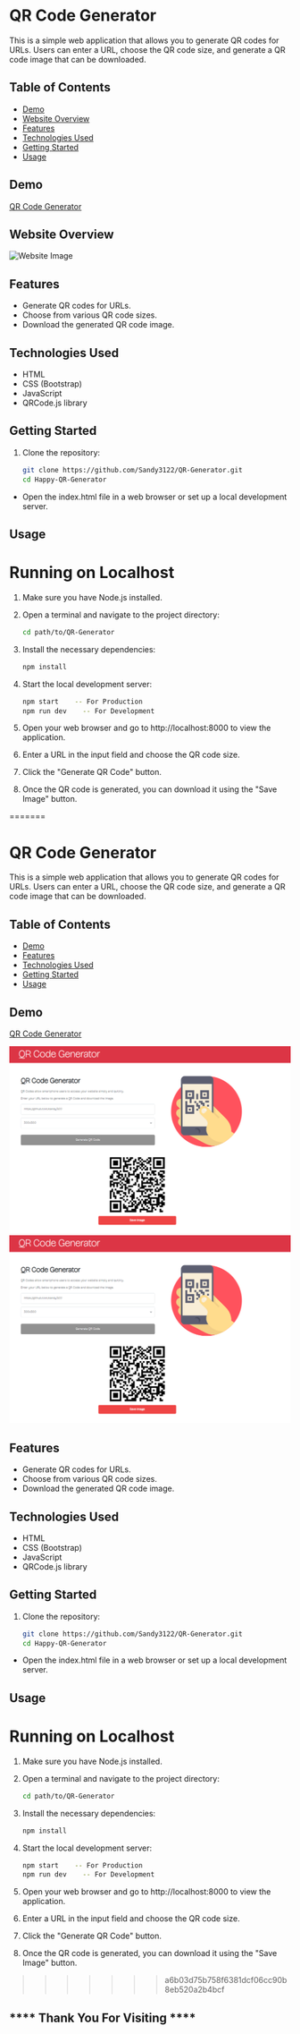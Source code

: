 # QR Code Generator

This is a simple web application that allows you to generate QR codes for URLs. Users can enter a URL, choose the QR code size, and generate a QR code image that can be downloaded.

## Table of Contents

- [Demo](#demo)
- [Website Overview](#website-Overivew)
- [Features](#features)
- [Technologies Used](#technologies-used)
- [Getting Started](#getting-started)
- [Usage](#usage)


## Demo

[QR Code Generator](https://app-qrcode-generator.netlify.app/)

<!-- ![Website Image](https://i.ibb.co/H7dLwbx/screen.png) -->
## Website Overview    
<img src="https://i.ibb.co/H7dLwbx/screen.png" alt="Website Image">

## Features

- Generate QR codes for URLs.
- Choose from various QR code sizes.
- Download the generated QR code image.

## Technologies Used

- HTML
- CSS (Bootstrap)
- JavaScript
- QRCode.js library

## Getting Started

1. Clone the repository:

   ```bash
   git clone https://github.com/Sandy3122/QR-Generator.git
   cd Happy-QR-Generator

* Open the index.html file in a web browser or set up a local development server.

## Usage
# Running on Localhost

1. Make sure you have Node.js installed.

2. Open a terminal and navigate to the project directory:

   ```sh
   cd path/to/QR-Generator
   ```

3. Install the necessary dependencies:

   ```sh
   npm install
   ```

4. Start the local development server:

   ```sh
   npm start    -- For Production 
   npm run dev    -- For Development 
   ```

5. Open your web browser and go to http://localhost:8000 to view the application.

6. Enter a URL in the input field and choose the QR code size.

7. Click the "Generate QR Code" button.

8. Once the QR code is generated, you can download it using the "Save Image" button.


=======
# QR Code Generator

This is a simple web application that allows you to generate QR codes for URLs. Users can enter a URL, choose the QR code size, and generate a QR code image that can be downloaded.

## Table of Contents

- [Demo](#demo)
- [Features](#features)
- [Technologies Used](#technologies-used)
- [Getting Started](#getting-started)
- [Usage](#usage)


## Demo

[QR Code Generator](https://app-qrcode-generator.netlify.app/)

![Website Image](img/screen.png)
<img src="img/screen.png" alt="Website Image">

## Features

- Generate QR codes for URLs.
- Choose from various QR code sizes.
- Download the generated QR code image.

## Technologies Used

- HTML
- CSS (Bootstrap)
- JavaScript
- QRCode.js library

## Getting Started

1. Clone the repository:

   ```bash
   git clone https://github.com/Sandy3122/QR-Generator.git
   cd Happy-QR-Generator

* Open the index.html file in a web browser or set up a local development server.

## Usage
# Running on Localhost

1. Make sure you have Node.js installed.

2. Open a terminal and navigate to the project directory:

   ```sh
   cd path/to/QR-Generator
   ```

3. Install the necessary dependencies:

   ```sh
   npm install
   ```

4. Start the local development server:

   ```sh
   npm start    -- For Production 
   npm run dev    -- For Development 
   ```

5. Open your web browser and go to http://localhost:8000 to view the application.

6. Enter a URL in the input field and choose the QR code size.

7. Click the "Generate QR Code" button.

8. Once the QR code is generated, you can download it using the "Save Image" button.


>>>>>>> a6b03d75b758f6381dcf06cc90b8eb520a2b4bcf
## **** Thank You For Visiting ****